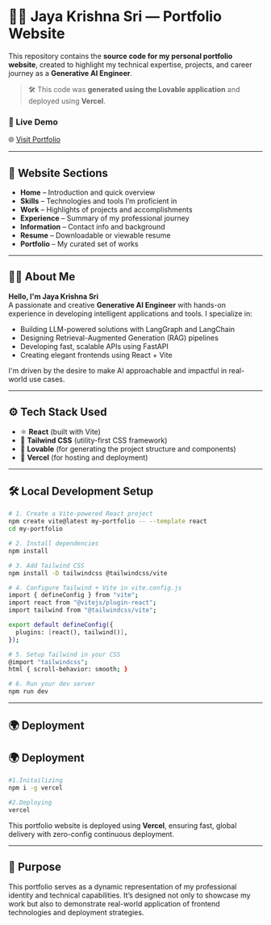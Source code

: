 
# 👨‍💻 Jaya Krishna Sri — Portfolio Website

This repository contains the **source code for my personal portfolio website**, created to highlight my technical expertise, projects, and career journey as a **Generative AI Engineer**.

> 🛠️ This code was **generated using the Lovable application** and deployed using **Vercel**.

### 🔗 Live Demo  
🌐 [Visit Portfolio](https://portfoliowebsite-q2lx2zvaq-jaya-krishna-sri-bhogadis-projects.vercel.app/)

---

## 📁 Website Sections

- **Home** – Introduction and quick overview  
- **Skills** – Technologies and tools I’m proficient in  
- **Work** – Highlights of projects and accomplishments  
- **Experience** – Summary of my professional journey  
- **Information** – Contact info and background  
- **Resume** – Downloadable or viewable resume  
- **Portfolio** – My curated set of works  

---

## 🙋‍♂️ About Me

**Hello, I'm Jaya Krishna Sri**  
A passionate and creative **Generative AI Engineer** with hands-on experience in developing intelligent applications and tools. I specialize in:

- Building LLM-powered solutions with LangGraph and LangChain  
- Designing Retrieval-Augmented Generation (RAG) pipelines  
- Developing fast, scalable APIs using FastAPI  
- Creating elegant frontends using React + Vite  

I'm driven by the desire to make AI approachable and impactful in real-world use cases.

---

## ⚙️ Tech Stack Used

- ⚛️ **React** (built with Vite)  
- 🎨 **Tailwind CSS** (utility-first CSS framework)  
- 🧩 **Lovable** (for generating the project structure and components)  
- 🚀 **Vercel** (for hosting and deployment)  

---

## 🛠️ Local Development Setup

```bash
# 1. Create a Vite-powered React project
npm create vite@latest my-portfolio -- --template react
cd my-portfolio

# 2. Install dependencies
npm install

# 3. Add Tailwind CSS
npm install -D tailwindcss @tailwindcss/vite

# 4. Configure Tailwind + Vite in vite.config.js
import { defineConfig } from "vite";
import react from "@vitejs/plugin-react";
import tailwind from "@tailwindcss/vite";

export default defineConfig({
  plugins: [react(), tailwind()],
});

# 5. Setup Tailwind in your CSS
@import "tailwindcss";
html { scroll-behavior: smooth; }

# 6. Run your dev server
npm run dev
```

---

## 🌍 Deployment

## 🌍 Deployment

```bash
#1.Initailizing
npm i -g vercel

#2.Deploying
vercel
```

This portfolio website is deployed using **Vercel**, ensuring fast, global delivery with zero-config continuous deployment.

---

## 📌 Purpose

This portfolio serves as a dynamic representation of my professional identity and technical capabilities. It’s designed not only to showcase my work but also to demonstrate real-world application of frontend technologies and deployment strategies.
